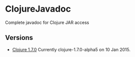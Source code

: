 # ClojureJavadoc
Complete javadoc for Clojure JAR access

## Versions 

* [Clojure 1.7.0](http://polekilroysoft.github.io/ClojureJavadoc/clojure1.7.0/) Currently clojure-1.7.0-alpha5 on 10 Jan 2015.
